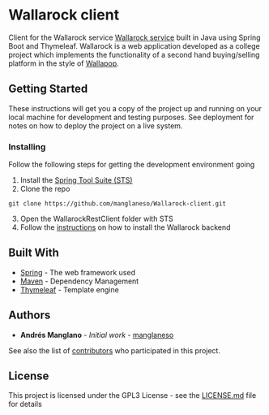 # Wallarock client

Client for the Wallarock service [Wallarock service](https://github.com/manglaneso/Wallarock-backend) built in Java using Spring Boot and Thymeleaf. Wallarock is a web application developed as a college project which implements the functionality of a second hand buying/selling platform in the style of [Wallapop](https://es.wallapop.com/).

## Getting Started

These instructions will get you a copy of the project up and running on your local machine for development and testing purposes. See deployment for notes on how to deploy the project on a live system.

### Installing

Follow the following steps for getting the development environment going

1. Install the [Spring Tool Suite (STS)](https://spring.io/tools/sts/all)
2. Clone the repo

```
git clone https://github.com/manglaneso/Wallarock-client.git
```
3. Open the WallarockRestClient folder with STS
4. Follow the [instructions](https://github.com/manglaneso/Wallarock-backend/blob/master/README.md) on how to install the Wallarock backend

## Built With

* [Spring](https://spring.io/projects/spring-boot) - The web framework used
* [Maven](https://maven.apache.org/) - Dependency Management
* [Thymeleaf](https://www.thymeleaf.org/) - Template engine

## Authors

* **Andrés Manglano** - *Initial work* - [manglaneso](https://github.com/manglaneso)

See also the list of [contributors](https://github.com/your/project/contributors) who participated in this project.

## License

This project is licensed under the GPL3 License - see the [LICENSE.md](LICENSE.md) file for details
